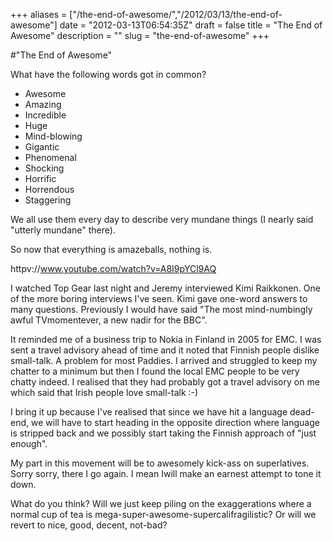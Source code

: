 +++
aliases = ["/the-end-of-awesome/","/2012/03/13/the-end-of-awesome"]
date = "2012-03-13T06:54:35Z"
draft = false
title = "The End of Awesome"
description = ""
slug = "the-end-of-awesome"
+++

#"The End of Awesome"

What have the following words got in common?
<ul>
	<li>Awesome</li>
	<li>Amazing</li>
	<li>Incredible</li>
	<li>Huge</li>
	<li>Mind-blowing</li>
	<li>Gigantic</li>
	<li>Phenomenal</li>
	<li>Shocking</li>
	<li>Horrific</li>
	<li>Horrendous</li>
	<li>Staggering</li>
</ul>
We all use them every day to describe very mundane things (I nearly said "utterly mundane" there).

So now that everything is amazeballs, nothing is.

httpv://www.youtube.com/watch?v=A8I9pYCl9AQ

I watched Top Gear last night and Jeremy interviewed Kimi Raikkonen. One of the more boring interviews I've seen. Kimi gave one-word answers to many questions. Previously I would have said "The most mind-numbingly awful TVmomentever, a new nadir for the BBC".

It reminded me of a business trip to Nokia in Finland in 2005 for EMC. I was sent a travel advisory ahead of time and it noted that Finnish people dislike small-talk. A problem for most Paddies. I arrived and struggled to keep my chatter to a minimum but then I found the local EMC people to be very chatty indeed. I realised that they had probably got a travel advisory on me which said that Irish people love small-talk :-)

I bring it up because I've realised that since we have hit a language dead-end, we will have to start heading in the opposite direction where language is stripped back and we possibly start taking the Finnish approach of "just enough".

My part in this movement will be to awesomely kick-ass on superlatives. Sorry sorry, there I go again. I mean Iwill make an earnest attempt to tone it down.

What do you think? Will we just keep piling on the exaggerations where a normal cup of tea is mega-super-awesome-supercalifragilistic? Or will we revert to nice, good, decent, not-bad?

&nbsp;
